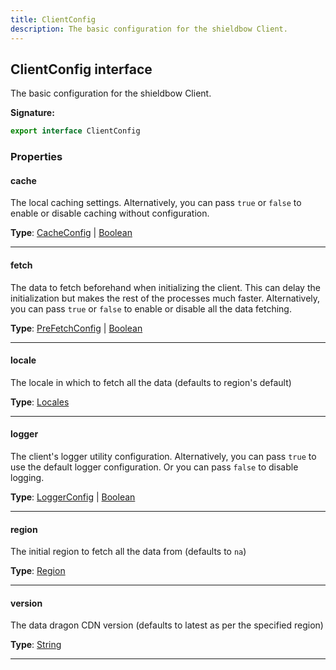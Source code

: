```yaml
---
title: ClientConfig
description: The basic configuration for the shieldbow Client.
---
```


## ClientConfig interface

The basic configuration for the shieldbow Client.

**Signature:**

```ts
export interface ClientConfig 
```

### Properties

#### cache

The local caching settings. Alternatively, you can pass `true` or `false` to enable or disable caching without configuration.



**Type**: [CacheConfig](/api/CacheConfig.md) \| [Boolean](https://developer.mozilla.org/en-US/docs/Web/JavaScript/Reference/Global_Objects/Boolean)

---

#### fetch

The data to fetch beforehand when initializing the client. This can delay the initialization but makes the rest of the processes much faster. Alternatively, you can pass `true` or `false` to enable or disable all the data fetching.



**Type**: [PreFetchConfig](/api/PreFetchConfig.md) \| [Boolean](https://developer.mozilla.org/en-US/docs/Web/JavaScript/Reference/Global_Objects/Boolean)

---

#### locale

The locale in which to fetch all the data (defaults to region's default)



**Type**: [Locales](/api/Locales.md)

---

#### logger

The client's logger utility configuration. Alternatively, you can pass `true` to use the default logger configuration. Or you can pass `false` to disable logging.



**Type**: [LoggerConfig](/api/LoggerConfig.md) \| [Boolean](https://developer.mozilla.org/en-US/docs/Web/JavaScript/Reference/Global_Objects/Boolean)

---

#### region

The initial region to fetch all the data from (defaults to `na`)



**Type**: [Region](/api/Region.md)

---

#### version

The data dragon CDN version (defaults to latest as per the specified region)



**Type**: [String](https://developer.mozilla.org/en-US/docs/Web/JavaScript/Reference/Global_Objects/String)

---

